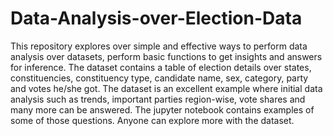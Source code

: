 # Data-Analysis-over-Election-Data
This repository explores over simple and effective ways to perform data analysis over datasets, perform basic functions to get insights and answers for inference.
The dataset contains a table of election details over states, constituencies, constituency type, candidate name, sex, category, party and votes he/she got.
The dataset is an excellent example where initial data analysis such as trends, important parties region-wise, vote shares and many more can be answered.
The jupyter notebook contains examples of some of those questions. Anyone can explore more with the dataset.

